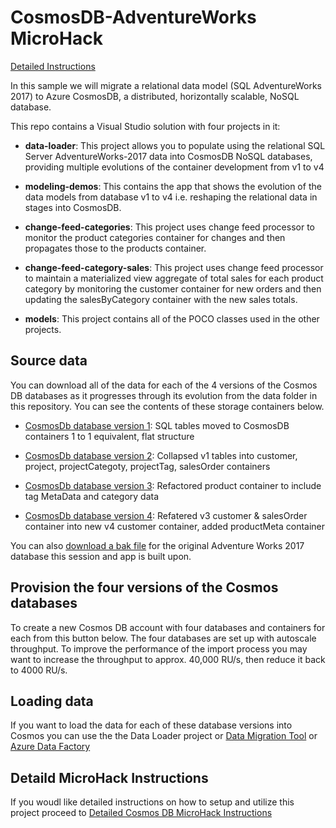 # CosmosDB-AdventureWorks MicroHack
[Detailed Instructions](https://github.com/srnichols/CosmosDbAdventureWorks/blob/master/MICROHACKGUIDE.md)

In this sample we will migrate a relational data model (SQL AdventureWorks 2017) to Azure CosmosDB, a distributed, horizontally scalable, NoSQL database.  

This repo contains a Visual Studio solution with four projects in it:

* **data-loader**: This project allows you to populate using the relational SQL Server AdventureWorks-2017 data into CosmosDB NoSQL databases, providing multiple evolutions of the container development from v1 to v4 

* **modeling-demos**: This contains the app that shows the evolution of the data models from database v1 to v4 i.e. reshaping the relational data in stages into CosmosDB. 

* **change-feed-categories**: This project uses change feed processor to monitor the product categories container for changes and then propagates those to the products container. 

* **change-feed-category-sales**: This project uses change feed processor to maintain a materialized view aggregate of total sales for each product category by monitoring the customer container for new orders and then updating the salesByCategory container with the new sales totals.

* **models**: This project contains all of the POCO classes used in the other projects. 

## Source data

You can download all of the data for each of the 4 versions of the Cosmos DB databases as it progresses through its evolution from the data folder in this repository.
You can see the contents of these storage containers below.

* [CosmosDb database version 1](https://github.com/srnichols/CosmosDbAdventureWorks/tree/master/data/cosmosdb-adventureworks-v1): SQL tables moved to CosmosDB containers 1 to 1 equivalent, flat structure  

* [CosmosDb database version 2](https://github.com/srnichols/CosmosDbAdventureWorks/tree/master/data/cosmosdb-adventureworks-v2): Collapsed v1 tables into customer, project, projectCategoty, projectTag, salesOrder containers   

* [CosmosDb database version 3](https://github.com/srnichols/CosmosDbAdventureWorks/tree/master/data/cosmosdb-adventureworks-v3): Refactored product container to include tag MetaData and category data

* [CosmosDb database version 4](https://github.com/srnichols/CosmosDbAdventureWorks/tree/master/data/cosmosdb-adventureworks-v4): Refatered v3 customer & salesOrder container into new v4 customer container, added productMeta container  

You can also [download a bak file](https://github.com/srnichols/CosmosDbAdventureWorks/tree/master/data/sql-adventure-works-2017) for the original Adventure Works 2017 database this session and app is built upon.

## Provision the four versions of the Cosmos databases

To create a new Cosmos DB account with four databases and containers for each from this button below. The four databases are set up with autoscale throughput. 
To improve the performance of the import process you may want to increase the throughput to approx. 40,000 RU/s, then reduce it back to 4000 RU/s.

## Loading data

If you want to load the data for each of these database versions into Cosmos you can use the the Data Loader project or [Data Migration Tool](https://docs.microsoft.com/en-us/azure/cosmos-db/import-data) or 
[Azure Data Factory](https://docs.microsoft.com/en-us/azure/data-factory/connector-azure-cosmos-db)

## Detaild MicroHack Instructions

If you woudl like detailed instructions on how to setup and utilize this project proceed to
[Detailed Cosmos DB MicroHack Instructions](https://github.com/srnichols/CosmosDbAdventureWorks/blob/master/MICROHACKGUIDE.md)
